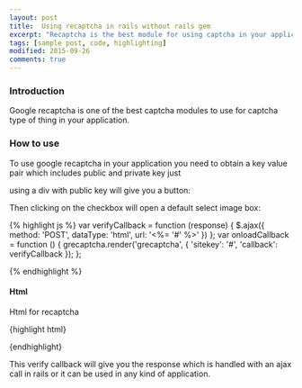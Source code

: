 ```yaml
---
layout: post
title:  Using recaptcha in rails without rails gem
excerpt: "Recaptcha is the best module for using captcha in your application"
tags: [sample post, code, highlighting]
modified: 2015-09-26
comments: true
---
```



### Introduction

Google recaptcha is one of the best captcha modules to use for captcha type of thing in your application.

### How to use

To use google recaptcha in your application you need to obtain a key value pair which includes public and private key just

using a div with public key will give you a button:

Then clicking on the checkbox will open a default select image box:

{% highlight js %}
        var verifyCallback = function (response) {
            $.ajax({
                method: 'POST',
                dataType: 'html',
                url: '<%= '#' %>'
     })
    };
        var onloadCallback = function () {
            grecaptcha.render('grecaptcha', {
                'sitekey': '#',
                'callback': verifyCallback
     });
    };

{% endhighlight %}

#### Html

Html for recaptcha

{highlight html}

<script src="https://www.google.com/recaptcha/api.js?onload=onloadCallback&render=explicit" async defer>
</script>
<div id="grecaptcha", class="grecaptcha pull-right"></div>

{endhighlight}

This verify callback will give you the response which is handled with an ajax call in rails or it can be used in any kind of application.
